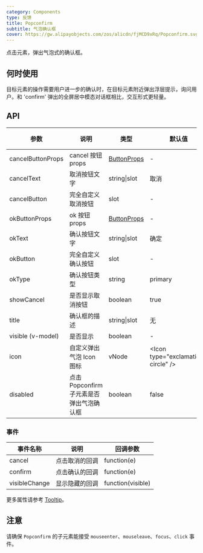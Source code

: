 ```yaml
---
category: Components
type: 反馈
title: Popconfirm
subtitle: 气泡确认框
cover: https://gw.alipayobjects.com/zos/alicdn/fjMCD9xRq/Popconfirm.svg
---
```


点击元素，弹出气泡式的确认框。

## 何时使用

目标元素的操作需要用户进一步的确认时，在目标元素附近弹出浮层提示，询问用户。和 'confirm' 弹出的全屏居中模态对话框相比，交互形式更轻量。

## API

| 参数 | 说明 | 类型 | 默认值 | 版本 |
| --- | --- | --- | --- | --- |
| cancelButtonProps | cancel 按钮 props | [ButtonProps](/components/button/#API) | - |
| cancelText | 取消按钮文字 | string\|slot | 取消 |  |
| cancelButton | 完全自定义取消按钮 | slot | - | 3.0 |
| okButtonProps | ok 按钮 props | [ButtonProps](/components/button/#API) | - |
| okText | 确认按钮文字 | string\|slot | 确定 |  |
| okButton | 完全自定义确认按钮 | slot | - | 3.0 |
| okType | 确认按钮类型 | string | primary |  |
| showCancel | 是否显示取消按钮 | boolean | true | 3.0 |
| title | 确认框的描述 | string\|slot | 无 |  |
| visible (v-model) | 是否显示 | boolean | - |  |
| icon | 自定义弹出气泡 Icon 图标 | vNode | &lt;Icon type="exclamation-circle" /&gt; |  |
| disabled | 点击 Popconfirm 子元素是否弹出气泡确认框 | boolean | false |  |

### 事件

| 事件名称      | 说明           | 回调参数          |
| ------------- | -------------- | ----------------- |
| cancel        | 点击取消的回调 | function(e)       |
| confirm       | 点击确认的回调 | function(e)       |
| visibleChange | 显示隐藏的回调 | function(visible) |

更多属性请参考 [Tooltip](/components/tooltip-cn/#API)。

## 注意

请确保 `Popconfirm` 的子元素能接受 `mouseenter`、`mouseleave`、`focus`、`click` 事件。
